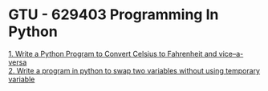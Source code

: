 # GTU - 629403 Programming In Python
<a href="https://github.com/prakashgkhaire/GTU-629403ProgrammingInPython/blob/main/CelsiustoFahrenheit.py">1. Write a Python Program to Convert Celsius to Fahrenheit and vice–a-versa</a><br>
<a href="https://github.com/prakashgkhaire/GTU-629403ProgrammingInPython/blob/main/CelsiustoFahrenheit.py">2. Write a program in python to swap two variables without using temporary variable</a>
